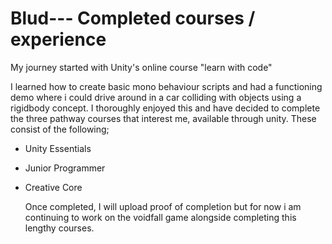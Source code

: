# Blud--- Completed courses / experience

My journey started with Unity's online course "learn with code" 

I learned how to create basic mono behaviour scripts and had a functioning demo where i could drive around in a car colliding with objects using a rigidbody concept. I thoroughly enjoyed this and have decided to complete the three pathway courses that interest me, available through unity. These consist of the following; 

- Unity Essentials

- Junior Programmer

- Creative Core

  Once completed, I will upload proof of completion but for now i am continuing to work on the voidfall game alongside completing this lengthy courses. 








